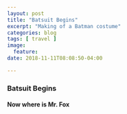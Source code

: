 ```yaml
---
layout: post
title: "Batsuit Begins"
excerpt: "Making of a Batman costume"
categories: blog
tags: [ travel ]
image:
  feature:
date: 2018-11-11T08:08:50-04:00

---
```


### Batsuit Begins

#### Now where is Mr. Fox


